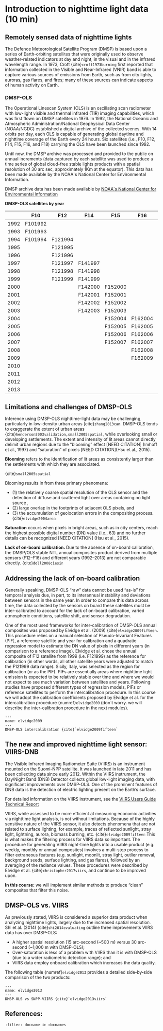 # Introduction to nighttime light data (10 min)

## Remotely sensed data of nighttime lights

The Defence Meteorological Satellite Program (DMSP) is based upon a 
series of Earth-orbiting satellites that were originally used to observe 
weather-related indicators at day and night, in the visual and in the infrared 
wavelength range. In 1973, Croft {cite}`croft1973burning` first reported that information collected in the 
Visible and Near-Infrared (VNIR) band is able to capture various sources of 
emissions from Earth, such as from city lights, auroras, gas flares, and fires; 
many of these sources can indicate aspects of human activity on Earth. 

### DMSP-OLS
The Operational Linescan System (OLS) is an oscillating scan radiometer 
with low-light visible and thermal infrared (TIR) imaging capabilities, 
which was first flown on DMSP satellites in 1976. In 1992, the 
National Oceanic and Atmospheric Administration/National Geophysical Data Center 
(NOAA/NGDC) established a digital archive of the collected scenes. 
With 14 orbits per day, each OLS is capable of generating global daytime and 
nighttime coverage of the Earth every 24 hours. Six satellites (i.e., F10, F12, F14,
 F15, F16, and F18) carrying the OLS have been launched since 1992.

Until now, the DMSP archive was processed and provided to the 
public on annual increments (data captured by each satellite was used to 
produce a time series of global cloud-free stable lights products with a 
spatial resolution of 30 arc sec, approximately 1Km at the equator). 
This data has been made available by the NOAA`s 
National Center for Environmental Information.

<div class="alert alert-success">
DMSP archive data has been made available by <a href="https://ngdc.noaa.gov/eog/dmsp/downloadV4composites.html" class="alert-link">NOAA`s 
National Center for Environmental Information</a>
</div>

**DMSP-OLS satellites by year**

|      | F10     | F12     | F14     | F15     | F16     | F18     |
|------|---------|---------|---------|---------|---------|---------|
| 1992 | F101992 |         |         |         |         |         |
| 1993 | F101993 |         |         |         |         |         |
| 1994 | F101994 | F121994 |         |         |         |         |
| 1995 |         | F121995 |         |         |         |         |
| 1996 |         | F121996 |         |         |         |         |
| 1997 |         | F121997 | F141997 |         |         |         |
| 1998 |         | F121998 | F141998 |         |         |         |
| 1999 |         | F121999 | F141999 |         |         |         |
| 2000 |         |         | F142000 | F152000 |         |         |
| 2001 |         |         | F142001 | F152001 |         |         |
| 2002 |         |         | F142002 | F152002 |         |         |
| 2003 |         |         | F142003 | F152003 |         |         |
| 2004 |         |         |         | F152004 | F162004 |         |
| 2005 |         |         |         | F152005 | F162005 |         |
| 2006 |         |         |         | F152006 | F162006 |         |
| 2007 |         |         |         | F152007 | F162007 |         |
| 2008 |         |         |         |         | F162008 |         |
| 2009 |         |         |         |         | F162009 |         |
| 2010 |         |         |         |         |         | F182010 |
| 2011 |         |         |         |         |         | F182011 |
| 2012 |         |         |         |         |         | F182012 |
| 2013 |         |         |         |         |         | F182013 |

## Limitations and challenges of DMSP-OLS

Inference using DMSP-OLS nighttime-light data may be challenging, 
particularly in low-density urban areas {cite}`zhang2013can`. 
DMSP-OLS tends to exaggerate the extent of urban areas {cite}`henderson2003validation,small2005spatial`, 
while overlooking small or developing settlements. 
The extent and intensity of lit areas cannot directly delimit urban regions due to the 
“blooming” effect [NEED CITATION] (Imhoff et al., 1997) and “saturation” of pixels [NEED CITATION](Hsu et al., 2015).

<div class="alert alert-info">
<b>Blooming</b> refers to the identification of lit areas as consistently larger than the settlements with which they are associated.
</div> 

{cite}`small2005spatial`

Blooming results in from three primary phenomena: 
- (1) the relatively coarse spatial resolution of the OLS sensor and the detection of 
diffuse and scattered light over areas containing no light source , 
- (2) large overlap in the footprints of adjacent OLS pixels, and 
- (3) the accumulation of geolocation errors in the compositing process.
{cite}`elvidge2004area`

<div class="alert alert-info">
<b>Saturation</b> occurs when pixels in bright areas, such as in city centers, 
reach the highest possible digital number (DN) value (i.e., 63) 
and no further details can be recognized [NEED CITATION] (Hsu et al., 2015).
</div>

**Lack of on-board calibration.** Due to the absence of on-board calibration, 
the DMSP/OLS stable NTL annual composites product derived from multiple sensors 
(F12–F16) and different years (1992–2013) are not comparable directly. {cite}`doll2008ciesin`


## Addressing the lack of on-board calibration

Generally speaking, DMSP-OLS “raw” data cannot be used “as-is” for temporal analysis due, 
in part, to its interannual instability and deviations between sensors in the same year. 
In order to compare this data across time, the data collected by the sensors on board these 
satellites must be inter-calibrated to account for the lack of on-board calibration, varied 
atmospheric conditions, satellite shift, and sensor degradation.

One of the most used frameworks for inter-calibration of DMSP-OLS annual composites 
was proposed by Elvidge  et al. (2009) {cite}`elvidge2009fifteen`. This procedure relies on a manual selection of 
Pseudo-Invariant Features (PIF), a reference satellite and year for calibration and a 
quadratic regression model to estimate the DN value of pixels in different years 
(in comparison to a reference image). Elvidge et al. chose the annual composite of 
F12 satellite from 1999 (i.e. F121999) as the reference for calibration (in other words, 
all other satellite years were adjusted to match the F121999 data range). Sicily, Italy, 
was selected as the region for calibration (or as the PIF). PIFs are essentially areas where 
nighttime light emission is expected to be relatively stable over time and where we would not 
expect to see much variation between satellites and years. Following studies have proposed 
different types of regression models, PIFs or reference satellites to perform the 
intercalibration procedure. In this course we will adopt the calibration coefficients 
proposed by Elvidge et al. for the intercalibration procedure {numref}`elvidge2009` (don`t worry. we will describe 
the inter-calibration procedure in the next modules).


```{figure} img/mod1-elvidge2009.png
---
name: elvidge2009
---
DMSP-OLS intercalibration {cite}`elvidge2009fifteen`
```

## The new and improved nighttime light sensor: VIIRS-DNB

The Visible Infrared Imaging Radiometer Suite (VIIRS) is an instrument mounted on the 
Suomi-NPP satellite. It was launched in late 2011 and has been collecting data since early 2012. 
Within the VIIRS instrument, the Day/Night Band (DNB) Detector collects global low-light 
imaging data, with significant improvements over DMSP-OLS. One of the prominent features of 
DNB data is the detection of electric lighting present on the Earth’s surface.

<div class="alert alert-success">
For detailed information on the VIIRS instrument, see the <a href="https://ncc.nesdis.noaa.gov/documents/documentation/viirs-users-guide-tech-report-142a-v1.3.pdf" class="alert-link">VIIRS Users Guide Technical Report</a>
</div>

VIIRS, while assessed to be more efficient at measuring economic activities via 
nighttime light analysis, is not without limitations. Because of the highly sensitive nature 
of the VIIRS sensor, it also detects phenomena that are not related to surface lighting, 
for example, traces of reflected sunlight, stray light, lightning, aurora, biomass burning, etc. {cite}`elvidge2009fifteen`
This is what makes the filtering process for VIIRS data so important. The procedure for 
generating VIIRS night-time lights into a usable product (e.g. weekly, monthly or annual composites) 
involves a multi-step process to filter extraneous features (e.g. sunlight, moonlit, stray light, 
outlier removal, background seeds, surface lighting, and gas flares), followed by an averaging of 
the radiance values. These procedures were described by Elvidge et al. {cite}`christopher2017viirs`, and continue to be improved 
upon.

**In this course:** we will implement similar methods to produce “clean” composites 
that filter this noise.

## DMSP-OLS vs. VIIRS
As previously stated, VIIRS is considered a superior data product when analyzing nighttime lights, 
largely due to the increased spatial resolution. Shi et al. (2014) {cite}`shi2014evaluating` 
outline three improvements VIIRS data has over DMSP-OLS: 
- A higher spatial resolution (15 arc-second (~500 m) versus 30 arc-second (~1,000 m with DMSP-OLS); 
- Over-saturation is less of a problem with VIIRS than it is with DMSP-OLS (due to a wider radiometric detection range); and
- VIIRS data employ onboard calibration which increases the data quality.

The following table {numref}`elvidge2013` provides a detailed side-by-side comparison 
of the two products:
```{figure} img/mod1-elvidge2013.png
---
name: elvidge2013
---
DMSP-OLS vs SNPP-VIIRS {cite}`elvidge2013viirs`
```
## References:
```{bibliography} ../references.bib
:filter: docname in docnames
```